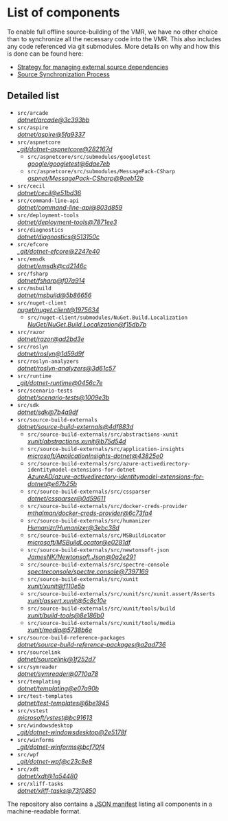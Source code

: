 ﻿# List of components

To enable full offline source-building of the VMR, we have no other choice than to synchronize all the necessary code into the VMR. This also includes any code referenced via git submodules. More details on why and how this is done can be found here:
- [Strategy for managing external source dependencies](src/arcade/Documentation/UnifiedBuild/VMR-Strategy-For-External-Source.md)
- [Source Synchronization Process](src/arcade/Documentation/UnifiedBuild/VMR-Design-And-Operation.md#source-synchronization-process)

## Detailed list

<!-- component list beginning -->
- `src/arcade`  
*[dotnet/arcade@3c393bb](https://github.com/dotnet/arcade/tree/3c393bbd85ae16ddddba20d0b75035b0c6f1a52d)*
- `src/aspire`  
*[dotnet/aspire@5fa9337](https://github.com/dotnet/aspire/tree/5fa9337a84a52e9bd185d04d156eccbdcf592f74)*
- `src/aspnetcore`  
*[_git/dotnet-aspnetcore@282167d](https://dev.azure.com/dnceng/internal/_git/dotnet-aspnetcore/?version=GC282167d92299fc4dc1972edfc69193397a4114ad)*
    - `src/aspnetcore/src/submodules/googletest`  
    *[google/googletest@6dae7eb](https://github.com/google/googletest/tree/6dae7eb4a5c3a169f3e298392bff4680224aa94a)*
    - `src/aspnetcore/src/submodules/MessagePack-CSharp`  
    *[aspnet/MessagePack-CSharp@9aeb12b](https://github.com/aspnet/MessagePack-CSharp/tree/9aeb12b9bdb024512ffe2e4bddfa2785dca6e39e)*
- `src/cecil`  
*[dotnet/cecil@e51bd36](https://github.com/dotnet/cecil/tree/e51bd3677d5674fa34bf5676c5fc5562206bf94e)*
- `src/command-line-api`  
*[dotnet/command-line-api@803d859](https://github.com/dotnet/command-line-api/tree/803d8598f98fb4efd94604b32627ee9407f246db)*
- `src/deployment-tools`  
*[dotnet/deployment-tools@7871ee3](https://github.com/dotnet/deployment-tools/tree/7871ee378dce87b64d930d4f33dca9c888f4034d)*
- `src/diagnostics`  
*[dotnet/diagnostics@513150c](https://github.com/dotnet/diagnostics/tree/513150c2f25077b1fcb194407e53c433c975f39b)*
- `src/efcore`  
*[_git/dotnet-efcore@2247e40](https://dev.azure.com/dnceng/internal/_git/dotnet-efcore/?version=GC2247e4090da6e2312ff02deb00b984ce859b3060)*
- `src/emsdk`  
*[dotnet/emsdk@cd2146c](https://github.com/dotnet/emsdk/tree/cd2146c90fc68d5ff2db715337e696229c74651e)*
- `src/fsharp`  
*[dotnet/fsharp@f07a914](https://github.com/dotnet/fsharp/tree/f07a91420bec3f657153e16c9f047cf151c1179f)*
- `src/msbuild`  
*[dotnet/msbuild@5b86656](https://github.com/dotnet/msbuild/tree/5b866566089bfdd756730948f6418e2759b8850f)*
- `src/nuget-client`  
*[nuget/nuget.client@1975634](https://github.com/nuget/nuget.client/tree/19756345139c45de23bd196e9b4be01d48e84fdd)*
    - `src/nuget-client/submodules/NuGet.Build.Localization`  
    *[NuGet/NuGet.Build.Localization@f15db7b](https://github.com/NuGet/NuGet.Build.Localization/tree/f15db7b7c6f5affbea268632ef8333d2687c8031)*
- `src/razor`  
*[dotnet/razor@ad2bd3e](https://github.com/dotnet/razor/tree/ad2bd3e7a405afd7787cf0c045897e90270013a3)*
- `src/roslyn`  
*[dotnet/roslyn@1d59d9f](https://github.com/dotnet/roslyn/tree/1d59d9f40a804971aa2a4ddee7097dd668d48902)*
- `src/roslyn-analyzers`  
*[dotnet/roslyn-analyzers@3d61c57](https://github.com/dotnet/roslyn-analyzers/tree/3d61c57c73c3dd5f1f407ef9cd3414d94bf0eaf2)*
- `src/runtime`  
*[_git/dotnet-runtime@0456c7e](https://dev.azure.com/dnceng/internal/_git/dotnet-runtime/?version=GC0456c7e91c34003f26acf8606ba9d20e29f518bd)*
- `src/scenario-tests`  
*[dotnet/scenario-tests@1009e3b](https://github.com/dotnet/scenario-tests/tree/1009e3b6d23e049de56b91de82fe975fe84444f8)*
- `src/sdk`  
*[dotnet/sdk@7b4a9df](https://github.com/dotnet/sdk/tree/7b4a9dfe00403fb304024bd3cdca864c77024254)*
- `src/source-build-externals`  
*[dotnet/source-build-externals@4df883d](https://github.com/dotnet/source-build-externals/tree/4df883d781a4290873b3b968afc0ff0df7132507)*
    - `src/source-build-externals/src/abstractions-xunit`  
    *[xunit/abstractions.xunit@b75d54d](https://github.com/xunit/abstractions.xunit/tree/b75d54d73b141709f805c2001b16f3dd4d71539d)*
    - `src/source-build-externals/src/application-insights`  
    *[microsoft/ApplicationInsights-dotnet@43825e0](https://github.com/microsoft/ApplicationInsights-dotnet/tree/43825e06a22cdfb702fc199a7ba99a7d541d48c6)*
    - `src/source-build-externals/src/azure-activedirectory-identitymodel-extensions-for-dotnet`  
    *[AzureAD/azure-activedirectory-identitymodel-extensions-for-dotnet@e67b25b](https://github.com/AzureAD/azure-activedirectory-identitymodel-extensions-for-dotnet/tree/e67b25be77532af9ba405670b34b4d263d505fde)*
    - `src/source-build-externals/src/cssparser`  
    *[dotnet/cssparser@0d59611](https://github.com/dotnet/cssparser/tree/0d59611784841735a7778a67aa6e9d8d000c861f)*
    - `src/source-build-externals/src/docker-creds-provider`  
    *[mthalman/docker-creds-provider@6c73fa4](https://github.com/mthalman/docker-creds-provider/tree/6c73fa4784795ae07f49305a057abf5c473d2adb)*
    - `src/source-build-externals/src/humanizer`  
    *[Humanizr/Humanizer@3ebc38d](https://github.com/Humanizr/Humanizer/tree/3ebc38de585fc641a04b0e78ed69468453b0f8a1)*
    - `src/source-build-externals/src/MSBuildLocator`  
    *[microsoft/MSBuildLocator@e0281df](https://github.com/microsoft/MSBuildLocator/tree/e0281df33274ac3c3e22acc9b07dcb4b31d57dc0)*
    - `src/source-build-externals/src/newtonsoft-json`  
    *[JamesNK/Newtonsoft.Json@0a2e291](https://github.com/JamesNK/Newtonsoft.Json/tree/0a2e291c0d9c0c7675d445703e51750363a549ef)*
    - `src/source-build-externals/src/spectre-console`  
    *[spectreconsole/spectre.console@7397169](https://github.com/spectreconsole/spectre.console/tree/7397169a2757dc3657598bdea4ac222c0f283425)*
    - `src/source-build-externals/src/xunit`  
    *[xunit/xunit@f110e5b](https://github.com/xunit/xunit/tree/f110e5bee5dfd4c08339587c9c3df9292fcb597c)*
    - `src/source-build-externals/src/xunit/src/xunit.assert/Asserts`  
    *[xunit/assert.xunit@5c8c10e](https://github.com/xunit/assert.xunit/tree/5c8c10e085eb42f39f2fe0b40c94bf56649eb0a4)*
    - `src/source-build-externals/src/xunit/tools/build`  
    *[xunit/build-tools@8e186b0](https://github.com/xunit/build-tools/tree/8e186b0f8e398796e75453f3f18952b06d29fdfd)*
    - `src/source-build-externals/src/xunit/tools/media`  
    *[xunit/media@5738b6e](https://github.com/xunit/media/tree/5738b6e86f08e0389c4392b939c20e3eca2d9822)*
- `src/source-build-reference-packages`  
*[dotnet/source-build-reference-packages@a2ad736](https://github.com/dotnet/source-build-reference-packages/tree/a2ad736b86ce484df4d2dfc967bd29cd9d1b5de9)*
- `src/sourcelink`  
*[dotnet/sourcelink@1f252d7](https://github.com/dotnet/sourcelink/tree/1f252d795c563515fe55a228f499e399b915363f)*
- `src/symreader`  
*[dotnet/symreader@0710a78](https://github.com/dotnet/symreader/tree/0710a7892d89999956e8808c28e9dd0512bd53f3)*
- `src/templating`  
*[dotnet/templating@e07a90b](https://github.com/dotnet/templating/tree/e07a90b4df2f1b41a83064cfa3164611756c3746)*
- `src/test-templates`  
*[dotnet/test-templates@6be1945](https://github.com/dotnet/test-templates/tree/6be1945e663153cd1db4ccd31f6ca38e7f35330d)*
- `src/vstest`  
*[microsoft/vstest@bc91613](https://github.com/microsoft/vstest/tree/bc9161306b23641b0364b8f93d546da4d48da1eb)*
- `src/windowsdesktop`  
*[_git/dotnet-windowsdesktop@2e5178f](https://dev.azure.com/dnceng/internal/_git/dotnet-windowsdesktop/?version=GC2e5178f9d725c4becd3f04f9627f9e45d7469f03)*
- `src/winforms`  
*[_git/dotnet-winforms@bcf70f4](https://dev.azure.com/dnceng/internal/_git/dotnet-winforms/?version=GCbcf70f48f3ad07c7747c64601348e1df81f1f19e)*
- `src/wpf`  
*[_git/dotnet-wpf@c23c8e8](https://dev.azure.com/dnceng/internal/_git/dotnet-wpf/?version=GCc23c8e8b764b527c6bf96b8f38379faae3c4dc1d)*
- `src/xdt`  
*[dotnet/xdt@1a54480](https://github.com/dotnet/xdt/tree/1a54480f52703fb45fac2a6b955247d33758383e)*
- `src/xliff-tasks`  
*[dotnet/xliff-tasks@73f0850](https://github.com/dotnet/xliff-tasks/tree/73f0850939d96131c28cf6ea6ee5aacb4da0083a)*
<!-- component list end -->

The repository also contains a [JSON manifest](https://github.com/dotnet/dotnet/blob/main/src/source-manifest.json) listing all components in a machine-readable format.
